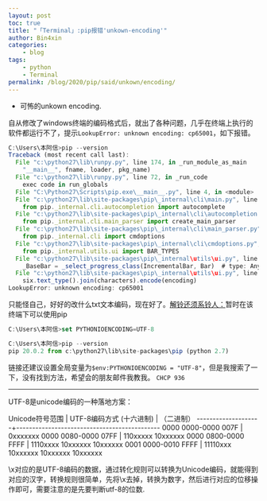 ```yaml
---
layout: post
toc: true
title: "「Terminal」:pip报错'unkown-encoding'"
author: Bin4xin
categories:
    - blog
tags:
    - python
    - Terminal
permalink: /blog/2020/pip/said/unkown/encoding/
---
```


* 可怖的unkown encoding.



自从修改了windows终端的编码格式后，就出了各种问题，几乎在终端上执行的软件都运行不了，提示`LookupError: unknown encoding: cp65001`，如下报错。

```javascript
C:\Users\本阿信>pip --version
Traceback (most recent call last):
  File "c:\python27\lib\runpy.py", line 174, in _run_module_as_main
    "__main__", fname, loader, pkg_name)
  File "c:\python27\lib\runpy.py", line 72, in _run_code
    exec code in run_globals
  File "C:\Python27\Scripts\pip.exe\__main__.py", line 4, in <module>
  File "c:\python27\lib\site-packages\pip\_internal\cli\main.py", line 10, in <module>
    from pip._internal.cli.autocompletion import autocomplete
  File "c:\python27\lib\site-packages\pip\_internal\cli\autocompletion.py", line 9, in <module>
    from pip._internal.cli.main_parser import create_main_parser
  File "c:\python27\lib\site-packages\pip\_internal\cli\main_parser.py", line 7, in <module>
    from pip._internal.cli import cmdoptions
  File "c:\python27\lib\site-packages\pip\_internal\cli\cmdoptions.py", line 31, in <module>
    from pip._internal.utils.ui import BAR_TYPES
  File "c:\python27\lib\site-packages\pip\_internal\utils\ui.py", line 64, in <module>
    _BaseBar = _select_progress_class(IncrementalBar, Bar)  # type: Any
  File "c:\python27\lib\site-packages\pip\_internal\utils\ui.py", line 57, in _select_progress_class
    six.text_type().join(characters).encode(encoding)
LookupError: unknown encoding: cp65001
```

只能怪自己，好好的改什么txt文本编码，现在好了。<a href="https://stackoverflow.com/questions/35176270/python-2-7-lookuperror-unknown-encoding-cp65001">解铃还须系铃人：</a>暂时在该终端下可以使用pip

```javascript
C:\Users\本阿信>set PYTHONIOENCODING=UTF-8

C:\Users\本阿信>pip --version
pip 20.0.2 from c:\python27\lib\site-packages\pip (python 2.7)
```
链接还建议设置全局变量为`$env:PYTHONIOENCODING = "UTF-8"`，但是我搜索了一下，没有找到方法，希望会的朋友邮件我教我。
`CHCP 936`


---

UTF-8是unicode编码的一种落地方案：

Unicode符号范围 | UTF-8编码方式
(十六进制) | （二进制）
--------------------+---------------------------------------------
0000 0000-0000 007F | 0xxxxxxx
0000 0080-0000 07FF | 110xxxxx 10xxxxxx
0000 0800-0000 FFFF | 1110xxxx 10xxxxxx 10xxxxxx
0001 0000-0010 FFFF | 11110xxx 10xxxxxx 10xxxxxx 10xxxxxx

\x对应的是UTF-8编码的数据，通过转化规则可以转换为Unicode编码，就能得到对应的汉字，转换规则很简单，先将\x去掉，转换为数字，然后进行对应的位移操作即可，需要注意的是先要判断utf-8的位数.
